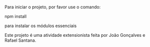 Para iniciar o projeto, por favor use o comando:

npm install

para instalar os módulos essenciais 


Este projeto é uma atividade extensionista feita por João Gonçalves e Rafael Santana.

